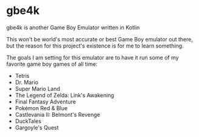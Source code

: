 # gbe4k
gbe4k is another Game Boy Emulator written in Kotlin

This won't be world's most accurate or best Game Boy emulator out there, but the reason for this project's existence is for me to learn something. 

The goals I am setting for this emulator are to have it run some of my favorite game boy games of all time: 

 * Tetris
 * Dr. Mario
 * Super Mario Land
 * The Legend of Zelda: Link's Awakening
 * Final Fantasy Adventure
 * Pokémon Red & Blue
 * Castlevania II: Belmont's Revenge
 * DuckTales
 * Gargoyle's Quest
